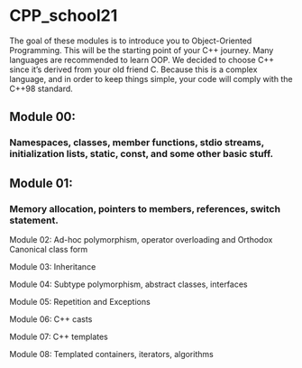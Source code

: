 # CPP_school21

The goal of these modules is to introduce you to Object-Oriented Programming.
This will be the starting point of your C++ journey.
Many languages are recommended to learn OOP.
We decided to choose C++ since it’s derived from your old friend C.
Because this is a complex language, and in order to keep things simple, your code will comply with the C++98 standard.

## Module 00:
### Namespaces, classes, member functions, stdio streams, initialization lists, static, const, and some other basic stuff.

## Module 01:
### Memory allocation, pointers to members, references, switch statement.

Module 02:
Ad-hoc polymorphism, operator overloading and Orthodox Canonical class form

Module 03:
Inheritance

Module 04:
Subtype polymorphism, abstract classes, interfaces

Module 05:
Repetition and Exceptions

Module 06:
C++ casts

Module 07:
C++ templates

Module 08:
Templated containers, iterators, algorithms
